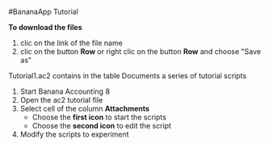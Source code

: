 #BananaApp Tutorial

**To download the files**

1. clic on the link of the file name
2. clic on the button **Row** or right clic on the button **Row** and choose "Save as"


Tutorial1.ac2 contains in the table Documents a series of tutorial scripts 

1. Start Banana Accounting 8
2. Open the ac2 tutorial file 
3. Select cell of the column **Attachments**
   * Choose the **first icon** to start the scripts
   * Choose the **second icon** to edit the script
 4. Modify the scripts to experiment
 
 




